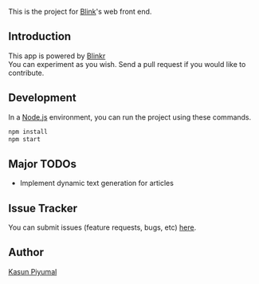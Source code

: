 This is the project for [Blink](http://justblink.xyz)'s web front end.

## Introduction

This app is powered by [Blinkr](https://github.com/kasun90/blinkr)<br>
You can experiment as you wish. Send a pull request if you would like to contribute.

## Development

In a [Node.js](https://nodejs.org) environment, you can run the project using these commands.

```sh
npm install
npm start
```

## Major TODOs

* Implement dynamic text generation for articles

## Issue Tracker

You can submit issues (feature requests, bugs, etc) [here](https://github.com/kasun90/blink-app/issues).

## Author

[Kasun Piyumal](https://github.com/kasun90)